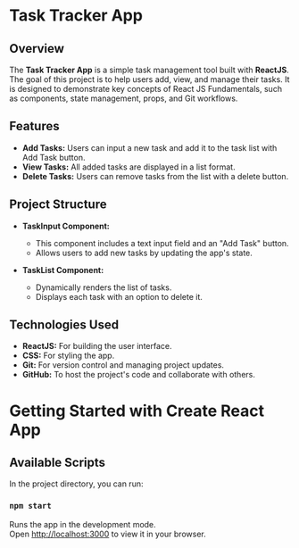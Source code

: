 # Task Tracker App 

## Overview

The **Task Tracker App** is a simple task management tool built with **ReactJS**. The goal of this project is to help users add, view, and manage their tasks. It is designed to demonstrate key concepts of React JS Fundamentals, such as components, state management, props, and Git workflows.


## Features

- **Add Tasks:** Users can input a new task and add it to the task list with Add Task button.
- **View Tasks:** All added tasks are displayed in a list format.
- **Delete Tasks:** Users can remove tasks from the list with a delete button.


## Project Structure

- **TaskInput Component:** 
  - This component includes a text input field and an "Add Task" button.
  - Allows users to add new tasks by updating the app's state.
  
- **TaskList Component:**
  - Dynamically renders the list of tasks.
  - Displays each task with an option to delete it.
  

## Technologies Used

- **ReactJS:** For building the user interface.
- **CSS:** For styling the app.
- **Git:** For version control and managing project updates.
- **GitHub:** To host the project's code and collaborate with others.


# Getting Started with Create React App

## Available Scripts

In the project directory, you can run:

### `npm start`

Runs the app in the development mode.\
Open [http://localhost:3000](http://localhost:3000) to view it in your browser.
